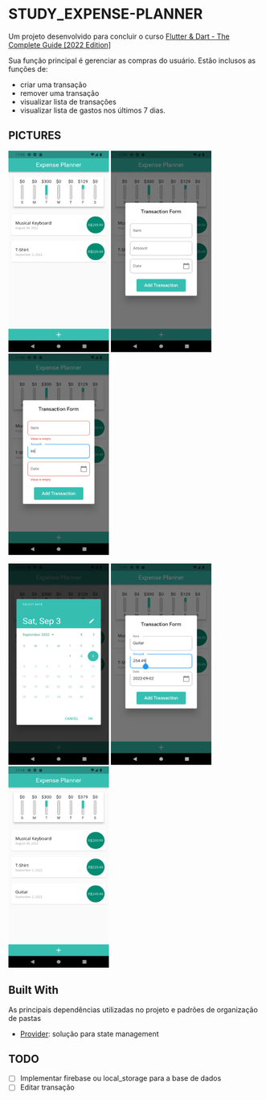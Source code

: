 # STUDY_EXPENSE-PLANNER

Um projeto desenvolvido para concluir o curso <a href="https://www.udemy.com/course/learn-flutter-dart-to-build-ios-android-apps/" alt="Link to course" target="_blank">Flutter & Dart - The Complete Guide [2022 Edition]</a>

Sua função principal é gerenciar as compras do usuário. Estão inclusos as funções de: 
- criar uma transação 
- remover uma transação
- visualizar lista de transações
- visualizar lista de gastos nos últimos 7 dias.

## PICTURES

<img src="assets/images/readme/home_1.png" height="400" width="200"/> <img src="assets/images/readme/form.png" height="400" width="200"/> <img src="assets/images/readme/form_validation.png" height="400" width="200"/> 

<img src="assets/images/readme/form_calendar.png" height="400" width="200"/> <img src="assets/images/readme/form_filled.png" height="400" width="200"/> <img src="assets/images/readme/home_2.png" height="400" width="200"/>

## Built With

As principais dependências utilizadas no projeto e padrões de organização de pastas

* <a href="https://pub.dev/packages/provider" alt="Link to Provider docs">Provider</a>: solução para state management

## TODO

- [ ] Implementar firebase ou local_storage para a base de dados
- [ ] Editar transação
